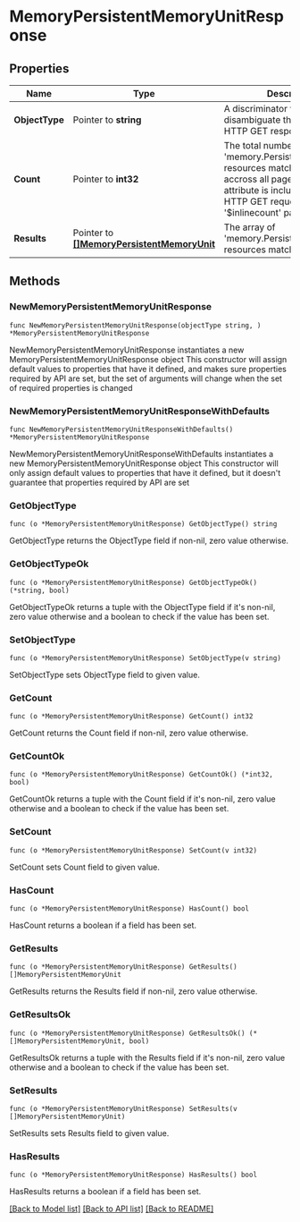 # MemoryPersistentMemoryUnitResponse

## Properties

Name | Type | Description | Notes
------------ | ------------- | ------------- | -------------
**ObjectType** | Pointer to **string** | A discriminator value to disambiguate the schema of a HTTP GET response body. | 
**Count** | Pointer to **int32** | The total number of &#39;memory.PersistentMemoryUnit&#39; resources matching the request, accross all pages. The &#39;Count&#39; attribute is included when the HTTP GET request includes the &#39;$inlinecount&#39; parameter. | [optional] 
**Results** | Pointer to [**[]MemoryPersistentMemoryUnit**](memory.PersistentMemoryUnit.md) | The array of &#39;memory.PersistentMemoryUnit&#39; resources matching the request. | [optional] 

## Methods

### NewMemoryPersistentMemoryUnitResponse

`func NewMemoryPersistentMemoryUnitResponse(objectType string, ) *MemoryPersistentMemoryUnitResponse`

NewMemoryPersistentMemoryUnitResponse instantiates a new MemoryPersistentMemoryUnitResponse object
This constructor will assign default values to properties that have it defined,
and makes sure properties required by API are set, but the set of arguments
will change when the set of required properties is changed

### NewMemoryPersistentMemoryUnitResponseWithDefaults

`func NewMemoryPersistentMemoryUnitResponseWithDefaults() *MemoryPersistentMemoryUnitResponse`

NewMemoryPersistentMemoryUnitResponseWithDefaults instantiates a new MemoryPersistentMemoryUnitResponse object
This constructor will only assign default values to properties that have it defined,
but it doesn't guarantee that properties required by API are set

### GetObjectType

`func (o *MemoryPersistentMemoryUnitResponse) GetObjectType() string`

GetObjectType returns the ObjectType field if non-nil, zero value otherwise.

### GetObjectTypeOk

`func (o *MemoryPersistentMemoryUnitResponse) GetObjectTypeOk() (*string, bool)`

GetObjectTypeOk returns a tuple with the ObjectType field if it's non-nil, zero value otherwise
and a boolean to check if the value has been set.

### SetObjectType

`func (o *MemoryPersistentMemoryUnitResponse) SetObjectType(v string)`

SetObjectType sets ObjectType field to given value.


### GetCount

`func (o *MemoryPersistentMemoryUnitResponse) GetCount() int32`

GetCount returns the Count field if non-nil, zero value otherwise.

### GetCountOk

`func (o *MemoryPersistentMemoryUnitResponse) GetCountOk() (*int32, bool)`

GetCountOk returns a tuple with the Count field if it's non-nil, zero value otherwise
and a boolean to check if the value has been set.

### SetCount

`func (o *MemoryPersistentMemoryUnitResponse) SetCount(v int32)`

SetCount sets Count field to given value.

### HasCount

`func (o *MemoryPersistentMemoryUnitResponse) HasCount() bool`

HasCount returns a boolean if a field has been set.

### GetResults

`func (o *MemoryPersistentMemoryUnitResponse) GetResults() []MemoryPersistentMemoryUnit`

GetResults returns the Results field if non-nil, zero value otherwise.

### GetResultsOk

`func (o *MemoryPersistentMemoryUnitResponse) GetResultsOk() (*[]MemoryPersistentMemoryUnit, bool)`

GetResultsOk returns a tuple with the Results field if it's non-nil, zero value otherwise
and a boolean to check if the value has been set.

### SetResults

`func (o *MemoryPersistentMemoryUnitResponse) SetResults(v []MemoryPersistentMemoryUnit)`

SetResults sets Results field to given value.

### HasResults

`func (o *MemoryPersistentMemoryUnitResponse) HasResults() bool`

HasResults returns a boolean if a field has been set.


[[Back to Model list]](../README.md#documentation-for-models) [[Back to API list]](../README.md#documentation-for-api-endpoints) [[Back to README]](../README.md)


